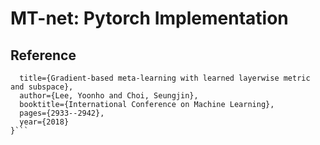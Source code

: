 # MT-net: Pytorch Implementation

## Reference

```@inproceedings{lee2018gradient,
  title={Gradient-based meta-learning with learned layerwise metric and subspace},
  author={Lee, Yoonho and Choi, Seungjin},
  booktitle={International Conference on Machine Learning},
  pages={2933--2942},
  year={2018}
}```

